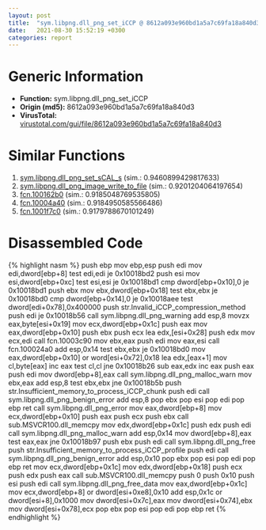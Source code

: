 ```yaml
---
layout: post
title:  "sym.libpng.dll_png_set_iCCP @ 8612a093e960bd1a5a7c69fa18a840d3"
date:   2021-08-30 15:52:19 +0300
categories: report
---
```


# Generic Information
- **Function:** sym.libpng.dll\_png\_set\_iCCP
- **Origin (md5):** 8612a093e960bd1a5a7c69fa18a840d3
- **VirusTotal:** [virustotal.com/gui/file/8612a093e960bd1a5a7c69fa18a840d3][virustotal_ref]



# Similar Functions

1. [sym.libpng.dll\_png\_set\_sCAL\_s][similar_1_ref] (sim.: 0.9460899429817633)
2. [sym.libpng.dll\_png\_image\_write\_to\_file][similar_2_ref] (sim.: 0.9201204064197654)
3. [fcn.100162b0][similar_3_ref] (sim.: 0.9185048769535805)
4. [fcn.10004a40][similar_4_ref] (sim.: 0.9184950585566486)
5. [fcn.1001f7c0][similar_5_ref] (sim.: 0.9179788670101249)


# Disassembled Code

{% highlight nasm %}
push ebp
mov ebp,esp
push edi
mov edi,dword[ebp+8]
test edi,edi
je 0x10018bd2
push esi
mov esi,dword[ebp+0xc]
test esi,esi
je 0x10018bd1
cmp dword[ebp+0x10],0
je 0x10018bd1
push ebx
mov ebx,dword[ebp+0x18]
test ebx,ebx
je 0x10018bd0
cmp dword[ebp+0x14],0
je 0x10018aee
test dword[edi+0x78],0x400000
push str.Invalid_iCCP_compression_method
push edi
je 0x10018b56
call sym.libpng.dll_png_warning
add esp,8
movzx eax,byte[esi+0x19]
mov ecx,dword[ebp+0x1c]
push eax
mov eax,dword[ebp+0x10]
push ebx
push ecx
lea edx,[esi+0x28]
push edx
mov ecx,edi
call fcn.10003c90
mov ebx,eax
push edi
mov eax,esi
call fcn.100024a0
add esp,0x14
test ebx,ebx
je 0x10018bd0
mov eax,dword[ebp+0x10]
or word[esi+0x72],0x18
lea edx,[eax+1]
mov cl,byte[eax]
inc eax
test cl,cl
jne 0x10018b26
sub eax,edx
inc eax
push eax
push edi
mov dword[ebp+8],eax
call sym.libpng.dll_png_malloc_warn
mov ebx,eax
add esp,8
test ebx,ebx
jne 0x10018b5b
push str.Insufficient_memory_to_process_iCCP_chunk
push edi
call sym.libpng.dll_png_benign_error
add esp,8
pop ebx
pop esi
pop edi
pop ebp
ret 
call sym.libpng.dll_png_error
mov eax,dword[ebp+8]
mov ecx,dword[ebp+0x10]
push eax
push ecx
push ebx
call sub.MSVCR100.dll_memcpy
mov edx,dword[ebp+0x1c]
push edx
push edi
call sym.libpng.dll_png_malloc_warn
add esp,0x14
mov dword[ebp+8],eax
test eax,eax
jne 0x10018b97
push ebx
push edi
call sym.libpng.dll_png_free
push str.Insufficient_memory_to_process_iCCP_profile
push edi
call sym.libpng.dll_png_benign_error
add esp,0x10
pop ebx
pop esi
pop edi
pop ebp
ret 
mov ecx,dword[ebp+0x1c]
mov edx,dword[ebp+0x18]
push ecx
push edx
push eax
call sub.MSVCR100.dll_memcpy
push 0
push 0x10
push esi
push edi
call sym.libpng.dll_png_free_data
mov eax,dword[ebp+0x1c]
mov ecx,dword[ebp+8]
or dword[esi+0xe8],0x10
add esp,0x1c
or dword[esi+8],0x1000
mov dword[esi+0x7c],eax
mov dword[esi+0x74],ebx
mov dword[esi+0x78],ecx
pop ebx
pop esi
pop edi
pop ebp
ret 
{% endhighlight %}


[similar_1_ref]: /report/sym.libpng.dll_png_set_sCAL_s@8612a093e960bd1a5a7c69fa18a840d3
[similar_2_ref]: /report/sym.libpng.dll_png_image_write_to_file@8612a093e960bd1a5a7c69fa18a840d3
[similar_3_ref]: /report/fcn.100162b0@8612a093e960bd1a5a7c69fa18a840d3
[similar_4_ref]: /report/fcn.10004a40@8612a093e960bd1a5a7c69fa18a840d3
[similar_5_ref]: /report/fcn.1001f7c0@8612a093e960bd1a5a7c69fa18a840d3
[virustotal_ref]: https://www.virustotal.com/gui/file/8612a093e960bd1a5a7c69fa18a840d3